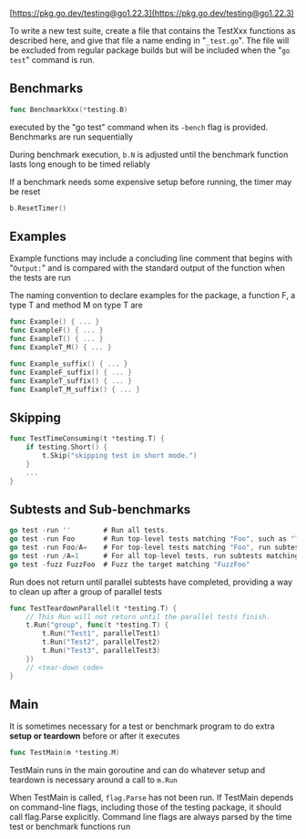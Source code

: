 
[https://pkg.go.dev/testing@go1.22.3](https://pkg.go.dev/testing@go1.22.3)

To write a new test suite, create a file that contains the TestXxx functions as described here, and give that file a name ending in "`_test.go`". The file will be excluded from regular package builds but will be included when the "`go test`" command is run.

## Benchmarks

```go
func BenchmarkXxx(*testing.B)
```

executed by the "go test" command when its `-bench` flag is provided. Benchmarks are run sequentially

During benchmark execution, `b.N` is adjusted until the benchmark function lasts long enough to be timed reliably

If a benchmark needs some expensive setup before running, the timer may be reset

```go
b.ResetTimer()
```

## Examples

Example functions may include a concluding line comment that begins with "`Output:`" and is compared with the standard output of the function when the tests are run

The naming convention to declare examples for the package, a function F, a type T and method M on type T are

```go
func Example() { ... }
func ExampleF() { ... }
func ExampleT() { ... }
func ExampleT_M() { ... }

func Example_suffix() { ... }
func ExampleF_suffix() { ... }
func ExampleT_suffix() { ... }
func ExampleT_M_suffix() { ... }
```

## Skipping

```go
func TestTimeConsuming(t *testing.T) {
    if testing.Short() {
        t.Skip("skipping test in short mode.")
    }
    ...
}
```

## Subtests and Sub-benchmarks

```go
go test -run ''        # Run all tests.
go test -run Foo       # Run top-level tests matching "Foo", such as "TestFooBar".
go test -run Foo/A=    # For top-level tests matching "Foo", run subtests matching "A=".
go test -run /A=1      # For all top-level tests, run subtests matching "A=1".
go test -fuzz FuzzFoo  # Fuzz the target matching "FuzzFoo"
```

Run does not return until parallel subtests have completed, providing a way to clean up after a group of parallel tests

```go
func TestTeardownParallel(t *testing.T) {
    // This Run will not return until the parallel tests finish.
    t.Run("group", func(t *testing.T) {
        t.Run("Test1", parallelTest1)
        t.Run("Test2", parallelTest2)
        t.Run("Test3", parallelTest3)
    })
    // <tear-down code>
}
```

## Main

It is sometimes necessary for a test or benchmark program to do extra **setup or teardown** before or after it executes

```go
func TestMain(m *testing.M)
```

TestMain runs in the main goroutine and can do whatever setup and teardown is necessary around a call to `m.Run`

When TestMain is called, `flag.Parse` has not been run. If TestMain depends on command-line flags, including those of the testing package, it should call flag.Parse explicitly. Command line flags are always parsed by the time test or benchmark functions run


